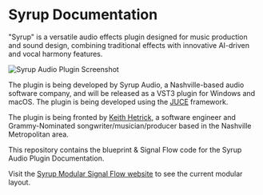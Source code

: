# Syrup Documentation

<!--- This markdown file contains the README for the Syrup Documentation repository, which provides information about the Syrup audio effects plugin. The plugin is designed for music production and sound design, and includes both traditional effects and AI-driven vocal harmony features. The repository contains the blueprint and Signal Flow code for the plugin documentation. For more information, visit the Syrup Documentation website. --->

"Syrup" is a versatile audio effects plugin designed for music production and sound design, combining traditional effects with innovative AI-driven and vocal harmony features.

![Syrup Audio Plugin Screenshot](https://github.com/keithhetrick/Syrup-Documentation/assets/104343338/9bd94a2f-c4be-4d8c-90b3-b0a5cb11513f)

The plugin is being developed by Syrup Audio, a Nashville-based audio software company, and will be released as a VST3 plugin for Windows and macOS. The plugin is being developed using the [JUCE](https://juce.com/) framework.

The plugin is being fronted by [Keith Hetrick](https://en.wikipedia.org/wiki/Keith_Hetrick), a software engineer and Grammy-Nominated songwriter/musician/producer based in the Nashville Metropolitan area.

This repository contains the blueprint & Signal Flow code for the Syrup Audio Plugin Documentation.

Visit the [Syrup Modular Signal Flow website](https://keithhetrick.github.io/Syrup-Documentation/) to see the current modular layout.

